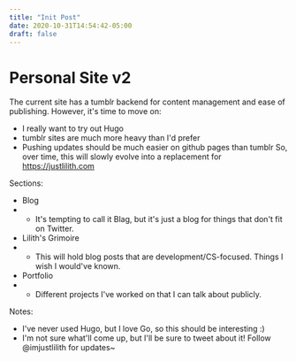 ```yaml
---
title: "Init Post"
date: 2020-10-31T14:54:42-05:00
draft: false
---
```


# Personal Site v2

The current site has a tumblr backend for content management and ease of publishing. However, it's time to move on: 
- I really want to try out Hugo 
- tumblr sites are much more heavy than I'd prefer 
- Pushing updates should be much easier on github pages than tumblr So, over time, this will slowly evolve into a replacement for https://justlilith.com

Sections:

- Blog
- - It's tempting to call it Blag, but it's just a blog for things that don't fit on Twitter.
- Lilith's Grimoire
- - This will hold blog posts that are development/CS-focused. Things I wish I would've known.
- Portfolio
- - Different projects I've worked on that I can talk about publicly.

Notes:
- I've never used Hugo, but I love Go, so this should be interesting :)
- I'm not sure what'll come up, but I'll be sure to tweet about it! Follow @imjustlilith for updates~
